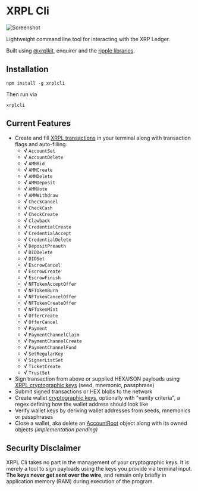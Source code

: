 # XRPL Cli

![Screenshot](https://mwni.io/opensource/xrplcli/xrplcli.png?v1)

Lightweight command line tool for interacting with the XRP Ledger. 

Built using [@xrplkit](https://github.com/Mwni/xrplkit), enquirer and the [ripple libraries](https://github.com/XRPLF/xrpl.js/tree/main/packages/ripple-binary-codec).

## Installation

    npm install -g xrplcli

Then run via

    xrplcli

## Current Features

- Create and fill [XRPL transactions](https://xrpl.org/docs/references/protocol/transactions) in your terminal along with transaction flags and auto-filling.
  - √ `AccountSet`
  - √ `AccountDelete`
  - √ `AMMBid`
  - √ `AMMCreate`
  - √ `AMMDelete`
  - √ `AMMDeposit`
  - √ `AMMVote`
  - √ `AMMWithdraw`
  - √ `CheckCancel`
  - √ `CheckCash`
  - √ `CheckCreate`
  - √ `Clawback`
  - √ `CredentialCreate`
  - √ `CredentialAccept`
  - √ `CredentialDelete`
  - √ `DepositPreauth`
  - √ `DIDDelete`
  - √ `DIDSet`
  - √ `EscrowCancel`
  - √ `EscrowCreate`
  - √ `EscrowFinish`
  - √ `NFTokenAcceptOffer`
  - √ `NFTokenBurn`
  - √ `NFTokenCancelOffer`
  - √ `NFTokenCreateOffer`
  - √ `NFTokenMint`
  - √ `OfferCreate`
  - √ `OfferCancel`
  - √ `Payment`
  - √ `PaymentChannelClaim`
  - √ `PaymentChannelCreate`
  - √ `PaymentChannelFund`
  - √ `SetRegularKey`
  - √ `SignerListSet`
  - √ `TicketCreate`
  - √ `TrustSet`
- Sign transaction from above or supplied HEX/JSON payloads using [XRPL cryptographic keys](https://xrpl.org/docs/concepts/accounts/cryptographic-keys) (seed, mnemonic, passphrase)
- Submit signed transactions or HEX blobs to the network
- Create wallet [cryptographic keys](https://xrpl.org/docs/concepts/accounts/cryptographic-keys), optionally with "vanity criteria", a regex defining how the wallet address should look like
- Verify wallet keys by deriving wallet addresses from seeds, mnemonics or passphrases
- Close a wallet, aka delete an [AccountRoot](https://xrpl.org/docs/references/protocol/ledger-data/ledger-entry-types/accountroot) object along with its owned objects *(implementation pending)*

## Security Disclaimer

XRPL Cli takes no part in the management of your cryptographic keys. It is merely a tool to sign payloads using the keys you provide via terminal input. **The keys never get sent over the wire**, and remain only briefly in application memory (RAM) during execution of the program.